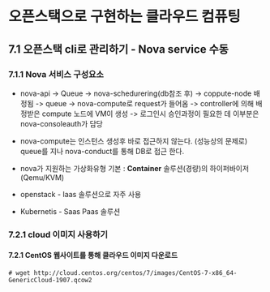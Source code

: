# 오픈스택으로 구현하는 클라우드 컴퓨팅

## 7.1 오픈스택 cli로 관리하기 - Nova service 수동 

### 7.1.1 Nova 서비스 구성요소

+ nova-api -> Queue -> nova-schedurering(db참조 후) -> coppute-node 배정됨 -> queue -> nova-compute로 request가 들어옴 -> controller에 의해 배정받은 compute 노드에 VM이 생성 ->  로그인시 승인과정이 필요한 데 이부분은 nova-consoleauth가 담당 

+ nova-compute는 인스턴스 생성후 바로 접근하지 않는다. (성능상의 문제로) queue를 지나 nova-conduct를 통해 DB로 접근 한다. 

+ nova가 지원하는 가상화유형 기본 :  **Container** 솔루션(경량)의 하이퍼바이저 (Qemu/KVM)

+ openstack - Iaas 솔루션으로 자주 사용

+ Kubernetis - Saas Paas 솔루션 

  

### 7.2.1 cloud 이미지 사용하기

#### 7.2.1 CentOS 웹사이트를 통해 클라우드 이미지 다운로드

```
# wget http://cloud.centos.org/centos/7/images/CentOS-7-x86_64-GenericCloud-1907.qcow2
```

 

## 